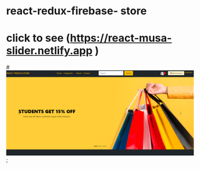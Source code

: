 # react-redux-firebase- store

# click to see (https://react-musa-slider.netlify.app )

#![](./res.png);
